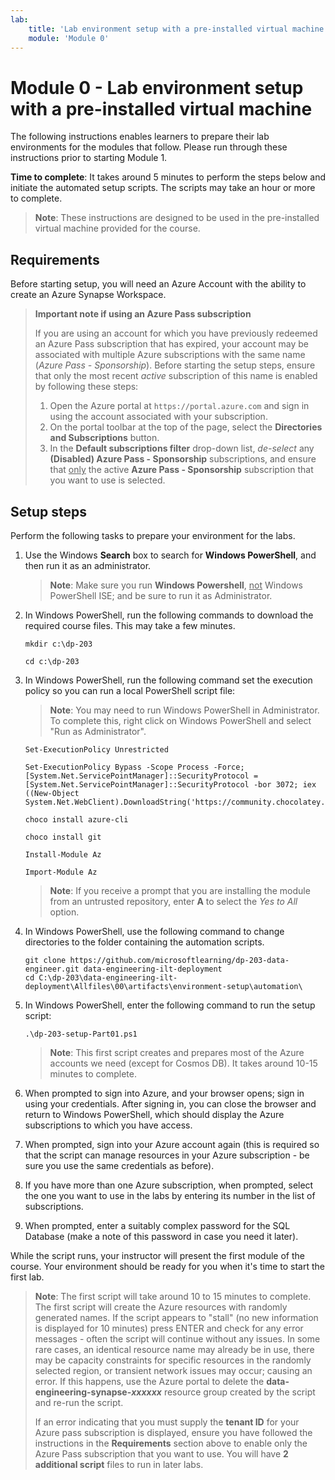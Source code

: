 ```yaml
---
lab:
    title: 'Lab environment setup with a pre-installed virtual machine'
    module: 'Module 0'
---
```


# Module 0 - Lab environment setup with a pre-installed virtual machine

The following instructions enables learners to prepare their lab environments for the modules that follow. Please run through these instructions prior to starting Module 1.

**Time to complete**: It takes around 5 minutes to perform the steps below and initiate the automated setup scripts. The scripts may take an hour or more to complete.

> **Note**: These instructions are designed to be used in the pre-installed virtual machine provided for the course.

## Requirements

Before starting setup, you will need an Azure Account with the ability to create an Azure Synapse Workspace.

> **Important note if using an Azure Pass subscription**
>
> If you are using an account for which you have previously redeemed an Azure Pass subscription that has expired, your account may be associated with multiple Azure subscriptions with the same name (*Azure Pass - Sponsorship*). Before starting the setup steps, ensure that only the most recent *active* subscription of this name is enabled by following these steps:
>
> 1. Open the Azure portal at `https://portal.azure.com` and sign in using the account associated with your subscription.
> 2. On the portal toolbar at the top of the page, select the **Directories and Subscriptions** button.
> 3. In the **Default subscriptions filter** drop-down list, *de-select* any **(Disabled) Azure Pass - Sponsorship** subscriptions, and ensure that <u>only</u> the active **Azure Pass - Sponsorship** subscription that you want to use is selected.

## Setup steps

Perform the following tasks to prepare your environment for the labs.

1. Use the Windows **Search** box to search for **Windows PowerShell**, and then run it as an administrator.

    > **Note**: Make sure you run **Windows Powershell**, <u>not</u> Windows PowerShell ISE; and be sure to run it as Administrator.

2. In Windows PowerShell, run the following commands to download the required course files. This may take a few minutes.

    ```
    mkdir c:\dp-203

    cd c:\dp-203

    ```

3. In Windows PowerShell, run the following command set the execution policy so you can run a local PowerShell script file:

    > **Note**: You may need to run Windows PowerShell in Administrator.  To complete this, right click on Windows PowerShell and select "Run as Administrator". 

    ```
    Set-ExecutionPolicy Unrestricted
    ```
    
    ```
    Set-ExecutionPolicy Bypass -Scope Process -Force; [System.Net.ServicePointManager]::SecurityProtocol = [System.Net.ServicePointManager]::SecurityProtocol -bor 3072; iex ((New-Object System.Net.WebClient).DownloadString('https://community.chocolatey.org/install.ps1'))
    ```

    ```
    choco install azure-cli
    ```
    
    ```
    choco install git
    ```
    
    ```
    Install-Module Az
    ```
    
    ```
    Import-Module Az
    ```

    > **Note**: If you receive a prompt that you are installing the module from an untrusted repository, enter **A** to select the *Yes to All* option.

4. In Windows PowerShell, use the following command to change directories to the folder containing the automation scripts.

    ```
    git clone https://github.com/microsoftlearning/dp-203-data-engineer.git data-engineering-ilt-deployment
    cd C:\dp-203\data-engineering-ilt-deployment\Allfiles\00\artifacts\environment-setup\automation\
    ```
    
5. In Windows PowerShell, enter the following command to run the setup script:

    ```
    .\dp-203-setup-Part01.ps1
    ```
    >**Note**: This first script creates and prepares most of the Azure accounts we need (except for Cosmos DB). It takes around 10-15 minutes to complete.

6. When prompted to sign into Azure, and your browser opens; sign in using your credentials. After signing in, you can close the browser and return to Windows PowerShell, which should display the Azure subscriptions to which you have access.

7. When prompted, sign into your Azure account again (this is required so that the script can manage resources in your Azure subscription - be sure you use the same credentials as before).

8. If you have more than one Azure subscription, when prompted, select the one you want to use in the labs by entering its number in the list of subscriptions.

9. When prompted, enter a suitably complex password for the SQL Database (make a note of this password in case you need it later).

While the script runs, your instructor will present the first module of the course. Your environment should be ready for you when it's time to start the first lab.

> **Note**: The first script will take around 10 to 15 minutes to complete. The first script will create the Azure resources with randomly generated names. If the script appears to "stall" (no new information is displayed for 10 minutes) press ENTER and check for any error messages - often the script will continue without any issues.  In some rare cases, an identical resource name may already be in use, there may be capacity constraints for specific resources in the randomly selected region, or transient network issues may occur; causing an error. If this happens, use the Azure portal to delete the **data-engineering-synapse-*xxxxxx*** resource group created by the script and re-run the script.
>
> If an error indicating that you must supply the **tenant ID** for your Azure pass subscription is displayed, ensure you have followed the instructions in the **Requirements** section above to enable only the Azure Pass subscription that you want to use.
You will have **2 additional script** files to run in later labs.
